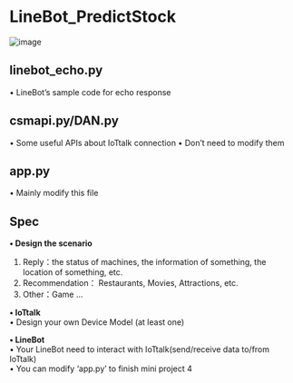 # LineBot_PredictStock
![image](https://github.com/wengjiahuang0529/LineBot_PredictStock/assets/96289978/cc2e8b1e-5c86-4b3c-afe0-9795f447d62e)

**<h2>linebot_echo.py</h2>**
• LineBot’s sample code for echo response  

**<h2>csmapi.py/DAN.py</h2>**
• Some useful APIs about IoTtalk connection
• Don’t need to modify them
**<h2>app.py</h2>**
• Mainly modify this file

**<h2>Spec</h2>**
**• Design the scenario**  
1. Reply：the status of machines, the information of something, the location of something, etc.  
2. Recommendation： Restaurants, Movies, Attractions, etc.  
3. Other：Game …
   
**• IoTtalk**  
• Design your own Device Model (at least one) 

**• LineBot**  
• Your LineBot need to interact with IoTtalk(send/receive data to/from IoTtalk)  
• You can modify ‘app.py’ to finish mini project 4  
